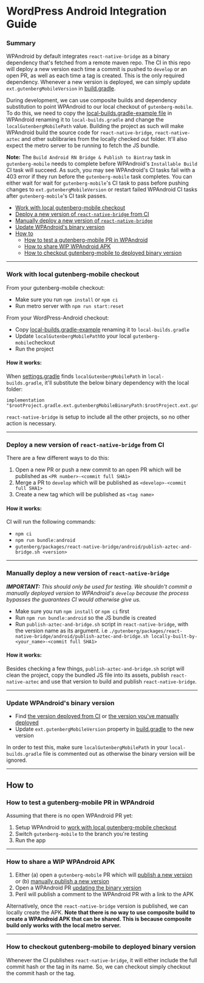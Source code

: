 # WordPress Android Integration Guide

### Summary

WPAndroid by default integrates `react-native-bridge` as a binary dependency that's fetched from a remote maven repo.
The CI in this repo will deploy a new version each time a commit is pushed to `develop` or an open PR, as well as each time a tag is created.
This is the only required dependency.
Whenever a new version is deployed, we can simply update `ext.gutenbergMobileVersion` in [build.gradle](https://github.com/wordpress-mobile/WordPress-Android/blob/develop/build.gradle).

During development, we can use composite builds and dependency substitution to point WPAndroid to our local checkout of `gutenberg-mobile`.
To do this, we need to copy the [local-builds.gradle-example file](https://github.com/wordpress-mobile/WordPress-Android/blob/develop/local-builds.gradle-example) in WPAndroid renaming it to `local-builds.gradle` and change the `localGutenbergMobilePath` value.
Building the project as such will make WPAndroid build the source code for `react-native-bridge`, `react-native-aztec` and other sublibraries from the locally checked out folder.
It'll also expect the metro server to be running to fetch the JS bundle.

**Note:** The `Build Android RN Bridge & Publish to Bintray` task in `gutenberg-mobile` needs to complete before WPAndroid's `Installable Build` CI task will succeed. As such, you may see WPAndroid's CI tasks fail with a 403 error if they run before the `gutenberg-mobile` task completes. You can either wait for wait for `gutenberg-mobile`'s CI task to pass before pushing changes to `ext.gutenbergMobileVersion` or restart failed WPAndroid CI tasks after `gutenberg-mobile`'s CI task passes.

- [Work with local gutenberg-mobile checkout](#work-with-local-gutenberg-mobile-checkout)
- [Deploy a new version of `react-native-bridge` from CI](#deploy-a-new-version-of-react-native-bridge-from-ci)
- [Manually deploy a new version of `react-native-bridge`](#manually-deploy-a-new-version-of-react-native-bridge)
- [Update WPAndroid's binary version](#update-wpandroids-binary-version)
- [How to](#how-to)
    - [How to test a gutenberg-mobile PR in WPAndroid](how-to-test-a-gutenberg-mobile-pr-in-wpandroid)
    - [How to share WIP WPAndroid APK](how-to-share-wip-wpandroid-apk)
    - [How to checkout gutenberg-mobile to deployed binary version](#how-to-checkout-gutenberg-mobile-to-deployed-binary-version)

---

### Work with local gutenberg-mobile checkout

From your gutenberg-mobile checkout:

- Make sure you run `npm install` or `npm ci`
- Run metro server with `npm run start:reset`

From your WordPress-Android checkout:

- Copy [local-builds.gradle-example](https://github.com/wordpress-mobile/WordPress-Android/blob/develop/local-builds.gradle-example) renaming it to `local-builds.gradle`
- Update `localGutenbergMobilePath`to your local `gutenberg-mobile`checkout
- Run the project

#### How it works:

When [settings.gradle](https://github.com/wordpress-mobile/WordPress-Android/blob/develop/settings.gradle) finds `localGutenbergMobilePath` in `local-builds.gradle`, it'll substitute the below binary dependency with the local folder:

```
implementation "$rootProject.gradle.ext.gutenbergMobileBinaryPath:$rootProject.ext.gutenbergMobileVersion"
```

`react-native-bridge` is setup to include all the other projects, so no other action is necessary.

---

### Deploy a new version of `react-native-bridge` from CI

There are a few different ways to do this:

1. Open a new PR or push a new commit to an open PR which will be published as `<PR number>-<commit full SHA1>`
2. Merge a PR to `develop` which will be published as `<develop>-<commit full SHA1>`
3. Create a new tag which will be published as `<tag name>`

#### How it works:

CI will run the following commands:

- `npm ci`
- `npm run bundle:android`
- `gutenberg/packages/react-native-bridge/android/publish-aztec-and-bridge.sh <version>`

---

### Manually deploy a new version of `react-native-bridge`

_**IMPORTANT:** This should only be used for testing.
We shouldn't commit a manually deployed version to WPAndroid's `develop` because the process bypasses the guarantees CI would otherwise give us._

- Make sure you run `npm install` or `npm ci` first
- Run `npm run bundle:android` so the JS bundle is created
- Run `publish-aztec-and-bridge.sh` script in `react-native-bridge`, with the version name as its argument. i.e `./gutenberg/packages/react-native-bridge/android/publish-aztec-and-bridge.sh locally-built-by-<your_name>-<commit full SHA1>`

#### How it works:

Besides checking a few things, `publish-aztec-and-bridge.sh` script will clean the project, copy the bundled JS file into its assets, publish `react-native-aztec` and use that version to build and publish `react-native-bridge`.

---

### Update WPAndroid's binary version

- Find [the version deployed from CI](#deploy-a-new-version-of-react-native-bridge-from-ci) or [the version you've manually deployed](#manually-deploy-a-new-version-of-react-native-bridge)
- Update `ext.gutenbergMobileVersion` property in [build.gradle](https://github.com/wordpress-mobile/WordPress-Android/blob/develop/build.gradle) to the new version

In order to test this, make sure `localGutenbergMobilePath` in your `local-builds.gradle` file is commented out as otherwise the binary version will be ignored.

---

## How to

### How to test a gutenberg-mobile PR in WPAndroid

Assuming that there is no open WPAndroid PR yet:

1. Setup WPAndroid to [work with local gutenberg-mobile checkout](#work-with-local-gutenberg-mobile-checkout)
2. Switch `gutenberg-mobile` to the branch you're testing
3. Run the app

---

### How to share a WIP WPAndroid APK

1. Either (a) open a `gutenberg-mobile` PR which will [publish a new version](#deploy-a-new-version-of-react-native-bridge-from-ci) or (b) [manually publish a new version](#manually-deploy-a-new-version-of-react-native-bridge)
2. Open a WPAndroid PR [updating the binary version](#update-wpandroids-binary-version)
3. Peril will publish a comment to the WPAndroid PR with a link to the APK

Alternatively, once the `react-native-bridge` version is published, we can locally create the APK.
**Note that there is no way to use composite build to create a WPAndroid APK that can be shared. This is because composite build only works with the local metro server.**

---

### How to checkout gutenberg-mobile to deployed binary version

Whenever the CI publishes `react-native-bridge`, it will either include the full commit hash or the tag in its name.
So, we can checkout simply checkout the commit hash or the tag.
